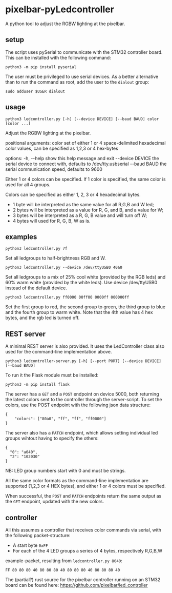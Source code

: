 # pixelbar-pyLedcontroller
A python tool to adjust the RGBW lighting at the pixelbar.

## setup
The script uses pySerial to communicate with the STM32 controller board. This can be installed with the following command:
```
python3 -m pip install pyserial
```
The user must be privileged to use serial devices. As a better alternative than to run the command as root, add the user to the `dialout` group:
```
sudo adduser $USER dialout
```

## usage
```
python3 ledcontroller.py [-h] [--device DEVICE] [--baud BAUD] color [color ...]
```

Adjust the RGBW lighting at the pixelbar.

positional arguments:
  color        set of either 1 or 4 space-delimited hexadecimal color values, can be specified as 1,2,3 or 4 hex-bytes

options:
  -h, --help   show this help message and exit
  --device DEVICE  the serial device to connect with, defaults to /dev/tty.usbserial
  --baud BAUD  the serial communication speed, defaults to 9600

Either 1 or 4 colors can be specified. If 1 color is specified, the same color is used for all 4 groups.

Colors can be specified as either 1, 2, 3 or 4 hexadecimal bytes.
- 1 byte will be interpreted as the same value for all R,G,B and W led;
- 2 bytes will be interpreted as a value for R, G, and B, and a value for W;
- 3 bytes will be interpreted as a R, G, B value and will turn off W;
- 4 bytes will used for R, G, B, W as is.

## examples
```
python3 ledcontroller.py 7f
```
Set all ledgroups to half-brightness RGB and W.

```
python3 ledcontroller.py --device /dev/ttyUSB0 40a0
```
Set all ledgroups to a mix of 25% cool white (provided by the RGB leds) and 60% warm white (provided by the white leds). Use device /dev/ttyUSB0 instead of the default device.

```
python3 ledcontroller.py ff0000 00ff00 0000ff 000000ff
```
Set the first group to red, the second group to green, the third group to blue and the fourth group to warm white. Note that the 4th value has 4 hex bytes, and the rgb led is turned off.

## REST server
A minimal REST server is also provided. It uses the LedController class also used for the command-line implementation above.
```
python3 ledcontroller-server.py [-h] [--port PORT] [--device DEVICE] [--baud BAUD]
```
To run it the Flask module must be installed:
```
python3 -m pip install flask
```
The server has a `GET` and a `POST` endpoint on device 5000, both returning the latest colors sent to the controller through the server-script.
To set the colors, use the POST endpoint with the following json data structure:
```
{
	"colors": ["80a0", "ff", "ff", "ff0000"]
}
```
The server also has a `PATCH` endpoint, which allows setting individual led groups wihtout having to specify the others:
```
{
  "0": "a040",
  "2": "102030"
}
```
NB: LED group numbers start with 0 and must be strings.

All the same color formats as the command-line implementation are supported (1,2,3 or 4 HEX bytes), and either 1 or 4 colors must be specified.

When successful, the `POST` and `PATCH` endpoints return the same output as the `GET` endpoint, updated with the new colors.

## controller
All this assumes a controller that receives color commands via serial, with the following packet-structure:

* A start byte `0xFF`
* For each of the 4 LED groups a series of 4 bytes, respectively R,G,B,W

example-packet, resulting from `ledcontroller.py 8040`:
```
FF 80 80 80 40 80 80 80 40 80 80 80 40 80 80 80 40
```
The (partial?) rust source for the pixelbar controller running on an STM32 board can be found here:
https://github.com/pixelbar/led_controller